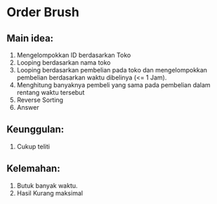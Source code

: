 # Order Brush

## Main idea:

1. Mengelompokkan ID berdasarkan Toko
2. Looping berdasarkan nama toko
3. Looping berdasarkan pembelian pada toko dan mengelompokkan pembelian berdasarkan waktu dibelinya (<= 1 Jam).
4. Menghitung banyaknya pembeli yang sama pada pembelian dalam rentang waktu tersebut
5. Reverse Sorting
6. Answer

## Keunggulan:

1. Cukup teliti

## Kelemahan:

1. Butuk banyak waktu.
2. Hasil Kurang maksimal